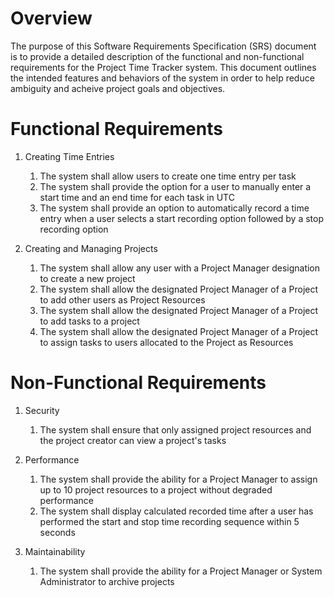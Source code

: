 # Overview

The purpose of this Software Requirements Specification (SRS) document is to provide a detailed description of the functional and non-functional requirements for the Project Time Tracker system. This document outlines the intended features and behaviors of the system in order to help reduce ambiguity and acheive project goals and objectives. 

# Functional Requirements

1. Creating Time Entries
   1. The system shall allow users to create one time entry per task
   2. The system shall provide the option for a user to manually enter a start time and an end time for each task in UTC
   3. The system shall provide an option to automatically record a time entry when a user selects a start recording option followed by a stop recording option

2. Creating and Managing Projects
   1. The system shall allow any user with a Project Manager designation to create a new project
   2. The system shall allow the designated Project Manager of a Project to add other users as Project Resources
   3. The system shall allow the designated Project Manager of a Project to add tasks to a project
   4. The system shall allow the designated Project Manager of a Project to assign tasks to users allocated to the Project as Resources

# Non-Functional Requirements

1. Security
   1. The system shall ensure that only assigned project resources and the project creator can view a project's tasks

2. Performance
   1. The system shall provide the ability for a Project Manager to assign up to 10 project resources to a project without degraded performance
   2. The system shall display calculated recorded time after a user has performed the start and stop time recording sequence within 5 seconds
  
3. Maintainability
   1. The system shall provide the ability for a Project Manager or System Administrator to archive projects


